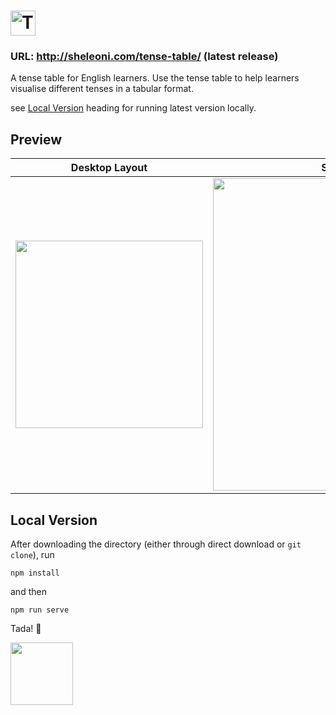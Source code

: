 # <img src="https://user-images.githubusercontent.com/85994674/190958864-35ebf452-5eb6-4f1d-907b-4bfb29b15ce2.png" height="40px" alt="Tense Table Title in Rainbow">

### URL: http://sheleoni.com/tense-table/ (latest release)



A tense table for English learners. Use the tense table to help learners visualise different tenses in a tabular format.


see [Local Version](#local-version) heading for running latest version locally.

## Preview

| Desktop Layout | Smartphone Layout |
| ------------- | ------------- |
|<img src="https://user-images.githubusercontent.com/85994674/189464590-48ffb34e-ef97-4524-bccb-69d3eb7a1c59.png" height="300px"> | <img src="https://user-images.githubusercontent.com/85994674/189464596-81b729f8-96ec-4cd2-87e2-651f154b70f8.png" height="500px"> |

## <a name="local-version">Local Version</a>
After downloading the directory (either through direct download or `git clone`), run

``` 
npm install
```


and then 

```
npm run serve
```
Tada! 🎉

<img src="https://user-images.githubusercontent.com/85994674/190958729-a569361a-e817-40f1-91b0-fb33bdcd8c3c.png" height="100px">

